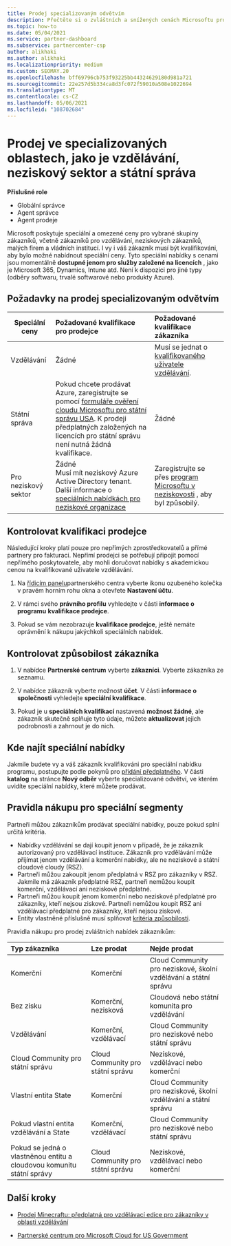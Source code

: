 ```yaml
---
title: Prodej specializovaným odvětvím
description: Přečtěte si o zvláštních a snížených cenách Microsoftu pro určité skupiny zákazníků, včetně vzdělávacích zákazníků, neziskových zákazníků a uživatelů z oblasti státní správy.
ms.topic: how-to
ms.date: 05/04/2021
ms.service: partner-dashboard
ms.subservice: partnercenter-csp
author: alikhaki
ms.author: alikhaki
ms.localizationpriority: medium
ms.custom: SEOMAY.20
ms.openlocfilehash: bff69796cb753f93225bb44324629180d981a721
ms.sourcegitcommit: 22e257d5b334ca8d3fc072f59010a508e1022694
ms.translationtype: MT
ms.contentlocale: cs-CZ
ms.lasthandoff: 05/06/2021
ms.locfileid: "108702684"
---
```

# <a name="sell-to-specialized-industries-like-education-non-profit-and-government-users"></a>Prodej ve specializovaných oblastech, jako je vzdělávání, neziskový sektor a státní správa

**Příslušné role**

- Globální správce
- Agent správce
- Agent prodeje

Microsoft poskytuje speciální a omezené ceny pro vybrané skupiny zákazníků, včetně zákazníků pro vzdělávání, neziskových zákazníků, malých firem a vládních institucí. I vy i váš zákazník musí být kvalifikováni, aby bylo možné nabídnout speciální ceny. Tyto speciální nabídky s cenami jsou momentálně **dostupné jenom pro služby založené na licencích** , jako je Microsoft 365, Dynamics, Intune atd. Není k dispozici pro jiné typy (odběry softwaru, trvalé softwarové nebo produkty Azure).

## <a name="requirements-to-sell-to-specialized-industries"></a>Požadavky na prodej specializovaným odvětvím

|**Speciální ceny**   |**Požadované kvalifikace pro prodejce**   |**Požadované kvalifikace zákazníka**   |
|----------------------------|:---------------------------------|:------------------------------------------|
|Vzdělávání   |Žádné   | Musí se jednat o [kvalifikovaného uživatele vzdělávání](https://www.microsoftvolumelicensing.com/DocumentSearch.aspx?Mode=3&DocumentTypeId=7).   |
|Státní správa   |Pokud chcete prodávat Azure, zaregistrujte se pomocí [formuláře ověření cloudu Microsoftu pro státní správu USA](https://azuregov.microsoft.com/csp). K prodeji předplatných založených na licencích pro státní správu není nutná žádná kvalifikace.|   Žádné|
|Pro neziskový sektor  |Žádné<br/> Musí mít neziskový Azure Active Directory tenant.<br/> Další informace o [speciálních nabídkách pro neziskové organizace](https://assetsprod.microsoft.com/mpn/nonprofit-skus-in-csp-faq.pdf)   |Zaregistrujte se přes [program Microsoftu v neziskovosti](https://nonprofit.microsoft.com/#/register) , aby byl způsobilý.   |

## <a name="check-your-reseller-qualifications"></a>Kontrolovat kvalifikaci prodejce

Následující kroky platí pouze pro nepřímých zprostředkovatelů a přímé partnery pro fakturaci. Nepřímí prodejci se potřebují připojit pomocí nepřímého poskytovatele, aby mohli doručovat nabídky s akademickou cenou na kvalifikované uživatele vzdělávání.

1. Na [řídicím panelu](https://partner.microsoft.com/dashboard)partnerského centra vyberte ikonu ozubeného kolečka v pravém horním rohu okna a otevřete **Nastavení účtu**.

2. V rámci svého **právního profilu** vyhledejte v části **informace o programu** **kvalifikace prodejce**.

3. Pokud se vám nezobrazuje **kvalifikace prodejce**, ještě nemáte oprávnění k nákupu jakýchkoli speciálních nabídek.

## <a name="check-the-customer-qualifications"></a>Kontrolovat způsobilost zákazníka

1. V nabídce **Partnerské centrum** vyberte **zákazníci**. Vyberte zákazníka ze seznamu.

2. V nabídce zákazník vyberte možnost **účet**. V části **informace o společnosti** vyhledejte **speciální kvalifikace**.

3. Pokud je u **speciálních kvalifikací** nastavená **možnost žádné**, ale zákazník skutečně splňuje tyto údaje, můžete **aktualizovat** jejich podrobnosti a zahrnout je do nich.

## <a name="where-to-find-special-offers"></a>Kde najít speciální nabídky

Jakmile budete vy a váš zákazník kvalifikováni pro speciální nabídku programu, postupujte podle pokynů pro [přidání předplatného](create-a-new-subscription.md). V části **katalog** na stránce **Nový odběr** vyberte specializované odvětví, ve kterém uvidíte speciální nabídky, které můžete prodávat.

## <a name="purchase-rules-for-special-segments"></a>Pravidla nákupu pro speciální segmenty

Partneři můžou zákazníkům prodávat speciální nabídky, pouze pokud splní určitá kritéria. 

- Nabídky vzdělávání se dají koupit jenom v případě, že je zákazník autorizovaný pro vzdělávací instituce. Zákazník pro vzdělávání může přijímat jenom vzdělávání a komerční nabídky, ale ne neziskové a státní cloudové cloudy (RSZ).
- Partneři můžou zakoupit jenom předplatná v RSZ pro zákazníky v RSZ. Jakmile má zákazník předplatné RSZ, partneři nemůžou koupit komerční, vzdělávací ani neziskové předplatné.
- Partneři můžou koupit jenom komerční nebo neziskové předplatné pro zákazníky, kteří nejsou ziskové. Partneři nemůžou koupit RSZ ani vzdělávací předplatné pro zákazníky, kteří nejsou ziskové.
- Entity vlastněné příslušně musí splňovat [kritéria způsobilosti](https://www.microsoft.com/legal/compliance/anticorruption/criteria).

Pravidla nákupu pro prodej zvláštních nabídek zákazníkům:

|**Typ zákazníka**   |**Lze prodat**   |**Nejde prodat**   |
|:----------------------------|:---------------------------------|:------------------------------------------|
| Komerční |Komerční | Cloud Community pro neziskové, školní vzdělávání a státní správu |
| Bez zisku |Komerční, nezisková | Cloudová nebo státní komunita pro vzdělávání |
| Vzdělávání |Komerční, vzdělávací | Cloud Community pro neziskové nebo státní správu |
| Cloud Community pro státní správu |Cloud Community pro státní správu | Neziskové, vzdělávací nebo komerční |
| Vlastní entita State  | Komerční  | Cloud Community pro neziskové, školní vzdělávání a státní správu  |
| Pokud vlastní entita vzdělávání a State | Komerční, vzdělávací | Cloud Community pro neziskové nebo státní správu |
| Pokud se jedná o vlastněnou entitu a cloudovou komunitu státní správy | Cloud Community pro státní správu | Neziskové, vzdělávací nebo komerční |

## <a name="next-steps"></a>Další kroky

- [Prodej Minecraftu: předplatná pro vzdělávací edice pro zákazníky v oblasti vzdělávání](minecraft-subscriptions.md)

- [Partnerské centrum pro Microsoft Cloud for US Government](partner-center-for-microsoft-us-govt-cloud.md)
